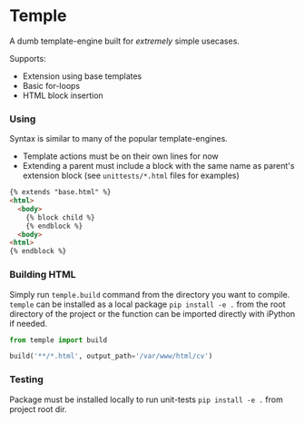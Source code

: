 # Temple
A dumb template-engine built for *extremely* simple usecases.

Supports:
  - Extension using base templates
  - Basic for-loops
  - HTML block insertion

### Using
Syntax is similar to many of the popular template-engines.

- Template actions must be on their own lines for now
- Extending a parent must include a block with the same name as parent's extension block (see `unittests/*.html` files for examples)

```html
{% extends "base.html" %}
<html>
  <body>
    {% block child %}
    {% endblock %}
  <body>
<html>
{% endblock %}
```

### Building HTML
Simply run `temple.build` command from the directory you want to compile.
`temple` can be installed as a local package `pip install -e .` from the root
directory of the project or the function can be imported directly with iPython
if needed.

```python
from temple import build

build('**/*.html', output_path='/var/www/html/cv')
```

### Testing
Package must be installed locally to run unit-tests `pip install -e .` from project root dir.
